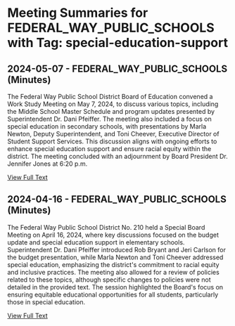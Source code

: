 # Meeting Summaries for FEDERAL_WAY_PUBLIC_SCHOOLS with Tag: special-education-support

## 2024-05-07 - FEDERAL_WAY_PUBLIC_SCHOOLS (Minutes)

The Federal Way Public School District Board of Education convened a Work Study Meeting on May 7, 2024, to discuss various topics, including the Middle School Master Schedule and program updates presented by Superintendent Dr. Dani Pfeiffer. The meeting also included a focus on special education in secondary schools, with presentations by Marla Newton, Deputy Superintendent, and Toni Cheever, Executive Director of Student Support Services. This discussion aligns with ongoing efforts to enhance special education support and ensure racial equity within the district. The meeting concluded with an adjournment by Board President Dr. Jennifer Jones at 6:20 p.m.

[View Full Text](https://raw.githubusercontent.com/VoronoiPerspectives/WashingtonStateSchoolBoardExplorer/refs/heads/main/data/countries/usa/states/wa/counties/king/school_boards/federal_way_public_schools/2024/2024-05-07-minutes.txt)

## 2024-04-16 - FEDERAL_WAY_PUBLIC_SCHOOLS (Minutes)

The Federal Way Public School District No. 210 held a Special Board Meeting on April 16, 2024, where key discussions focused on the budget update and special education support in elementary schools. Superintendent Dr. Dani Pfeiffer introduced Rob Bryant and Jeri Carlson for the budget presentation, while Marla Newton and Toni Cheever addressed special education, emphasizing the district's commitment to racial equity and inclusive practices. The meeting also allowed for a review of policies related to these topics, although specific changes to policies were not detailed in the provided text. The session highlighted the Board's focus on ensuring equitable educational opportunities for all students, particularly those in special education.

[View Full Text](https://raw.githubusercontent.com/VoronoiPerspectives/WashingtonStateSchoolBoardExplorer/refs/heads/main/data/countries/usa/states/wa/counties/king/school_boards/federal_way_public_schools/2024/2024-04-16-minutes.txt)

